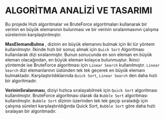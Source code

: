 # ALGORİTMA ANALİZİ VE TASARIMI

Bu projede Hızlı algoritmalar ve BruteForce algoritmaları kullanarak bir verinin en büyük elemanının bulunması ve bir verinin sıralanmasının çalışma sürelerinin karşılaştırılmıştır.

**MaxElemanıBulma** , dizinin en büyük elemanını bulmak için iki tür yöntem kullanılmıştır. İlkinde hızlı bir sonuç almak için `Quick Sort` Algoritması kullanılarak dizi sıralanmıştır. Bunun sonucunda en son eleman en büyük eleman olacağından, en büyük eleman kolayca bulunmuştur. İkinci yöntemde ise BruteForce algoritması için `Linear Search` kullanılmıştır. `Linear Search` dizi elemanlarının üstünden tek tek geçerek en büyük elemanı bulmaktadır. Karşılaştırıldıklarında `Quick Sort`, `Linear Search` den daha hızlı bir algoritmadır.

**VerininSıralanması**, diziyi hızlıca sıralayabilmek için `Quick Sort` algoritması kullanılmıştır. BruteForce algoritması olarak da `Bubble Sort` algoritması kullanılmıştır. `Bubble Sort` dizinin üzerinden tek tek geçip sıraladığı için çalışma süreleri karşılaştırıldığında Quick Sort, `Bubble Sort` göre daha hızlı sıralayan bir algoritmadır.
